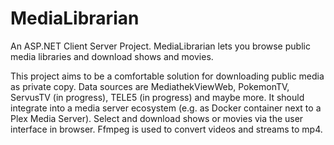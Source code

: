 # MediaLibrarian
An ASP.NET Client Server Project. MediaLibrarian lets you browse public media libraries and download shows and movies.

This project aims to be a comfortable solution for downloading public media as private copy. Data sources are MediathekViewWeb, PokemonTV, ServusTV (in progress), TELE5 (in progress) and maybe more. It should integrate into a media server ecosystem (e.g. as Docker container next to a Plex Media Server). Select and download shows or movies via the user interface in browser. Ffmpeg is used to convert videos and streams to mp4.
